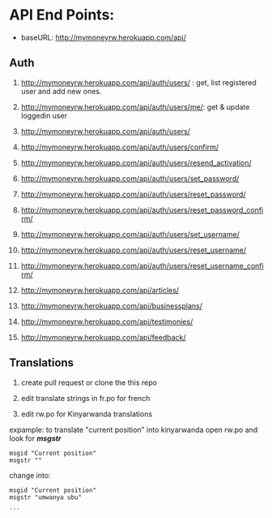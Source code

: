 # API End Points:

- baseURL: http://mymoneyrw.herokuapp.com/api/


## Auth

1. http://mymoneyrw.herokuapp.com/api/auth/users/ : get, list registered user and add new ones.

2. http://mymoneyrw.herokuapp.com/api/auth/users/me/: get & update loggedin user

3. http://mymoneyrw.herokuapp.com/api/auth/users/

4. http://mymoneyrw.herokuapp.com/api/auth/users/confirm/

5. http://mymoneyrw.herokuapp.com/api/auth/users/resend_activation/
6. http://mymoneyrw.herokuapp.com/api/auth/users/set_password/
7. http://mymoneyrw.herokuapp.com/api/auth/users/reset_password/
8. http://mymoneyrw.herokuapp.com/api/auth/users/reset_password_confirm/
8. http://mymoneyrw.herokuapp.com/api/auth/users/set_username/
8. http://mymoneyrw.herokuapp.com/api/auth/users/reset_username/
8. http://mymoneyrw.herokuapp.com/api/auth/users/reset_username_confirm/
8. http://mymoneyrw.herokuapp.com/api/articles/
8. http://mymoneyrw.herokuapp.com/api/businessplans/
8. http://mymoneyrw.herokuapp.com/api/testimonies/
8. http://mymoneyrw.herokuapp.com/api/feedback/



## Translations

1. create pull request or clone the this repo

2. edit translate strings in fr.po for french

3. edit rw.po for Kinyarwanda translations

expample: to translate "current position" into kinyarwanda
open rw.po and look for ***msgstr***

```
msgid "Current position"
msgstr ""

```
change into:

````
msgid "Current position"
msgstr "umwanya ubu"

```